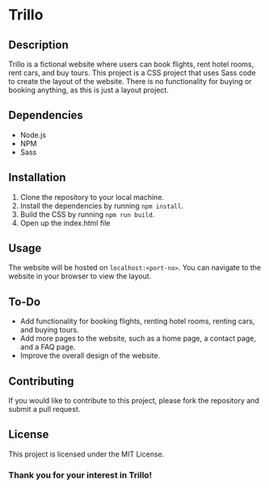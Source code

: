 # Trillo

## Description
Trillo is a fictional website where users can book flights, rent hotel rooms, rent cars, and buy tours. This project is a CSS project that uses Sass code to create the layout of the website. There is no functionality for buying or booking anything, as this is just a layout project.

## Dependencies
* Node.js
* NPM
* Sass

## Installation

1. Clone the repository to your local machine.
2. Install the dependencies by running `npm install`.
3. Build the CSS by running `npm run build`.
4. Open up the index.html file

## Usage

The website will be hosted on `localhost:<port-no>`. You can navigate to the website in your browser to view the layout.

## To-Do

* Add functionality for booking flights, renting hotel rooms, renting cars, and buying tours.
* Add more pages to the website, such as a home page, a contact page, and a FAQ page.
* Improve the overall design of the website.

## Contributing

If you would like to contribute to this project, please fork the repository and submit a pull request.

## License

This project is licensed under the MIT License.

### Thank you for your interest in Trillo!